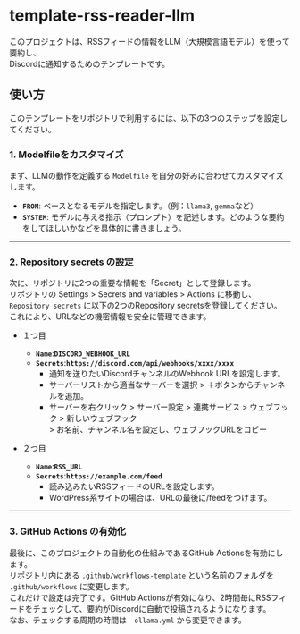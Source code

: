 # template-rss-reader-llm
このプロジェクトは、RSSフィードの情報をLLM（大規模言語モデル）を使って要約し、  
Discordに通知するためのテンプレートです。

## 使い方
このテンプレートをリポジトリで利用するには、以下の3つのステップを設定してください。

### 1. Modelfileをカスタマイズ

まず、LLMの動作を定義する `Modelfile` を自分の好みに合わせてカスタマイズします。

- **`FROM`**: ベースとなるモデルを指定します。（例：`llama3`, `gemma`など）
- **`SYSTEM`**: モデルに与える指示（プロンプト）を記述します。どのような要約をしてほしいかなどを具体的に書きましょう。

-----

### 2. Repository secrets の設定

次に、リポジトリに2つの重要な情報を「Secret」として登録します。  
リポジトリの Settings > Secrets and variables > Actions に移動し、`Repository secrets` に以下の2つのRepository secretsを登録してください。  
これにより、URLなどの機密情報を安全に管理できます。
- １つ目
  - **`Name`**:**`DISCORD_WEBHOOK_URL`**
  - **`Secrets`**:**`https://discord.com/api/webhooks/xxxx/xxxx`**
    - 通知を送りたいDiscordチャンネルのWebhook URLを設定します。
    - サーバーリストから適当なサーバーを選択 > ＋ボタンからチャンネルを追加。
    - サーバーを右クリック > サーバー設定 > 連携サービス > ウェブフック > 新しいウェブフック<br> > お名前、チャンネル名を設定し、ウェブフックURLをコピー
     
- ２つ目
  - **`Name`**:**`RSS_URL`**
  - **`Secrets`**:**`https://example.com/feed`**
    - 読み込みたいRSSフィードのURLを設定します。
    - WordPress系サイトの場合は、URLの最後に/feedをつけます。

-----

### 3. GitHub Actions の有効化

最後に、このプロジェクトの自動化の仕組みであるGitHub Actionsを有効にします。  
リポジトリ内にある `.github/workflows-template` という名前のフォルダを `.github/workflows` に変更します。  
これだけで設定は完了です。GitHub Actionsが有効になり、2時間毎にRSSフィードをチェックして、要約がDiscordに自動で投稿されるようになります。  
なお、チェックする周期の時間は　`ollama.yml` から変更できます。  
